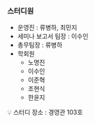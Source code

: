 ### 스터디원

- 운영진 : 류병하, 최민지
- 세미나 보고서 팀장 : 이수인
- 총무팀장 : 류병하
- 학회원
    - 노명진
    - 이수인
    - 이준혁
    - 조현식
    - 한윤지

💡 스터디 장소 : 경영관 103호
